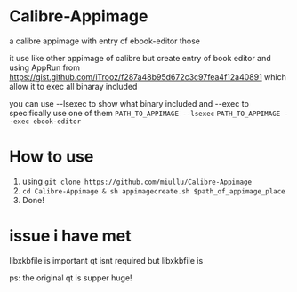 # Calibre-Appimage
a calibre appimage with entry of ebook-editor those

it use like other appimage of calibre but create entry of book editor and using AppRun from https://gist.github.com/iTrooz/f287a48b95d672c3c97fea4f12a40891 which allow it to exec all binaray included

you can use --lsexec to show what binary included and --exec to specifically use one of them ```PATH_TO_APPIMAGE --lsexec``` ```PATH_TO_APPIMAGE --exec ebook-editor```

# How to use
1) using ```git clone https://github.com/miullu/Calibre-Appimage```
2) ```cd Calibre-Appimage & sh appimagecreate.sh $path_of_appimage_place```
3) Done!

# issue i have met
libxkbfile is important
qt isnt required but libxkbfile is

ps: the original qt is supper huge!
